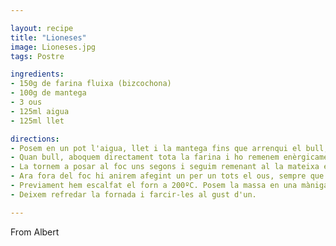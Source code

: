 ```yaml
---

layout: recipe
title: "Lioneses"
image: Lioneses.jpg
tags: Postre

ingredients:
- 150g de farina fluixa (bizcochona)
- 100g de mantega
- 3 ous
- 125ml aigua
- 125ml llet

directions:
- Posem en un pot l'aigua, llet i la mantega fins que arrenqui el bull, i li tirem un pensament de sal.
- Quan bull, aboquem directament tota la farina i ho remenem enèrgicamet fora del foc. Hem d'obtenir una massa homogènia.
- La tornem a posar al foc uns segons i seguim remenant al la mateixa energia. S'ha de compactar la massa.
- Ara fora del foc hi anirem afegint un per un tots el ous, sempre que la massa els hagi absorvit. _IMPORTANT_ S'ha de remenar molt enèrgicament per tal que s'airegi la massa, i que posteriorment, s'infli de forma atractiva.
- Previament hem escalfat el forn a 200ºC. Posem la massa en una màniga pastissera, i les hi donem forma. Les courem 20 min amb el forn d'abaix perquè pugin, i 5 min de dalt i de baix perquè se'ns daurin. _IMPORTANT_ Fer-les d'una mida relativament petites, tenint en compte que s'inflaran depenent de com les hagis airejat (a no ser que t'apassionin les pilotes de tennis... Lluna).
- Deixem refredar la fornada i farcir-les al gust d'un.

---
```


From Albert
